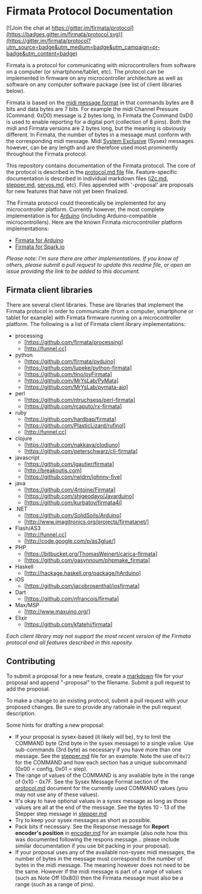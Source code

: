 # Firmata Protocol Documentation

[![Join the chat at https://gitter.im/firmata/protocol](https://badges.gitter.im/firmata/protocol.svg)](https://gitter.im/firmata/protocol?utm_source=badge&utm_medium=badge&utm_campaign=pr-badge&utm_content=badge)

Firmata is a protocol for communicating with microcontrollers from software on a computer (or smartphone/tablet, etc). The protocol can be implemented in firmware on any microcontroller architecture as well as software on any computer software package (see list of client libraries below).

Firmata is based on the [midi message format](http://www.midi.org/techspecs/midimessages.php) in that commands bytes are 8 bits and data bytes are 7 bits. For example the midi Channel Pressure (Command: 0xD0) message is 2 bytes long, in Firmata the Command 0xD0 is used to enable reporting for a digital port (collection of 8 pins). Both the midi and Firmata versions are 2 bytes long, but the meaning is obviously different. In Firmata, the number of bytes in a message must conform with the corresponding midi message. Midi [System Exclusive](http://www.2writers.com/eddie/tutsysex.htm) (Sysex) messages however, can be any length and are therefore used most prominently throughout the Firmata protocol.

This repository contains documentation of the Firmata protocol. The core of the protocol is described in the [protocol.md file](protocol.md) file. Feature-specific documentation is described in individual markdown files ([i2c.md](i2c.md), [stepper.md](stepper.md), [servos.md](servos.md), etc). Files appended with '-proposal' are proposals for new features that have not yet been finalized.

The Firmata protocol could theoretically be implemented for any microcontroller platform. Currently however, the most complete implementation is for [Arduino](http://arduino.cc) (including Arduino-compatible microcontrollers). Here are the known Firmata microcontroller platform implementations:

* [Firmata for Arduino](https://github.com/firmata/arduino)
* [Firmata for Spark.io](https://github.com/firmata/spark)


*Please note: I'm sure there are other implementations. If you know of others, please submit a pull request to update this readme file, or open an issue providing the link to be added to this document.*

## Firmata client libraries
There are several client libraries. These are libraries that implement the Firmata protocol in order to communicate (from a computer, smartphone or tablet for example) with Firmata firmware running on a microcontroller platform. The following is a list of Firmata client library implementations:

* processing
  * [https://github.com/firmata/processing]
  * [http://funnel.cc]
* python
  * [https://github.com/firmata/pyduino]
  * [https://github.com/lupeke/python-firmata]
  * [https://github.com/tino/pyFirmata]
  * [https://github.com/MrYsLab/PyMata]
  * [https://github.com/MrYsLab/pymata-aio]
* perl
  * [https://github.com/ntruchsess/perl-firmata]
  * [https://github.com/rcaputo/rx-firmata]
* ruby
  * [https://github.com/hardbap/firmata]
  * [https://github.com/PlasticLizard/rufinol]
  * [http://funnel.cc]
* clojure
  * [https://github.com/nakkaya/clodiuno]
  * [https://github.com/peterschwarz/clj-firmata]
* javascript
  * [https://github.com/jgautier/firmata]
  * [http://breakoutjs.com]
  * [https://github.com/rwldrn/johnny-five]
* java
  * [https://github.com/4ntoine/Firmata]
  * [https://github.com/shigeodayo/Javarduino]
  * [https://github.com/kurbatov/firmata4j]
* .NET
  * [https://github.com/SolidSoils/Arduino]
  * [http://www.imagitronics.org/projects/firmatanet/]
* Flash/AS3
  * [http://funnel.cc]
  * [http://code.google.com/p/as3glue/]
* PHP
  * [https://bitbucket.org/ThomasWeinert/carica-firmata]
  * [https://github.com/oasynnoum/phpmake_firmata]
* Haskell
  * [http://hackage.haskell.org/package/hArduino]
* iOS
  * [https://github.com/jacobrosenthal/iosfirmata]
* Dart
  * [https://github.com/nfrancois/firmata]
* Max/MSP
  * [http://www.maxuino.org/]
* Elixir
  * [https://github.com/kfatehi/firmata]

*Each client library may not support the most recent version of the Firmata protocol and all features described in this reposity.*

## Contributing

To submit a proposal for a new feature, create a [markdown](https://help.github.com/articles/github-flavored-markdown/) file for your proposal and append "-proposal" to the filename. Submit a pull request to add the proposal.

To make a change to an existing protocol, submit a pull request with your proposed changes. Be sure to provide any rationale in the pull request description.

Some hints for drafting a new proposal:

* If your proposal is sysex-based (it likely will be), try to limit the COMMAND byte (2nd byte in the sysex message) to a single value. Use sub-commands (3rd byte) as necessary if you have more than one message. See the [stepper.md](stepper.md) file for an example. Note the use of `0x72` for the COMMAND and how each section has a unique subcommand (0x00 = config, 0x01 = step).
* The range of values of the COMMAND is any avaliable byte in the range of 0x10 - 0x7F. See the Sysex Message Format section of the [protocol.md](protocol.md) document for the currently used COMMAND values (you may not use any of these values).
* It's okay to have optional values in a sysex message as long as those values are all at the end of the message. See the bytes 10 - 13 of the Stepper step message in [stepper.md](stepper.md)
* Try to keep your sysex messages as short as possible.
* Pack bits if necessary. See the Response message for **Report encoder's position** in [encoder.md](encoder.md) for an example (also note how this was documented following the respons message... please include similar documentation if you use bit packing in your proposal).
* If your proposal uses any of the available non-sysex midi messages, the number of bytes in the message must correspond to the number of bytes in the midi message. The meaning however does not need to be the same. However if the midi message is part of a range of values (such as Note Off (0x80)) then the Firmata message must also be a range (such as a range of pins).
